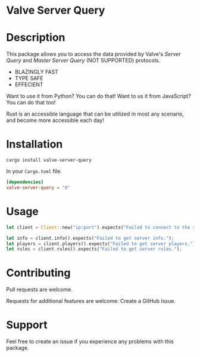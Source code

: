 # Valve Server Query

# Description

This package allows you to access the data provided by Valve's _Server Query_ and _Master Server Query_ (NOT SUPPORTED) protocols.

- BLAZINGLY FAST
- TYPE SAFE
- EFFECIENT

Want to use it from Python? You can do that!
Want to us it from JavaScript? You can do that too!

Rust is an accessible language that can be utilized in most any scenario, and become more accessible each day!

# Installation

`cargo install valve-server-query`

In your `Cargo.toml` file.

```toml
[dependencies]
valve-server-query = "0"
```

# Usage

```rust
let client = Client::new("ip:port").expects("Failed to connect to the server.");

let info = client.info().expects("Failed to get server info.");
let players = client.players().expects("Failed to get server players.");
let rules = client.rules().expects("Failed to get server rules.");
```

# Contributing

Pull requests are welcome.

Requests for additional features are welcome: Create a GitHub Issue.

# Support

Feel free to create an issue if you experience any problems with this package.
